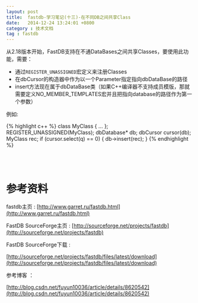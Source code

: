 ```yaml
---
layout: post
title:  fastdb-学习笔记(十三)-在不同DB之间共享Class
date:   2014-12-24 13:24:01 +0800
category : 技术文档
tag : fastdb
---
```


从2.18版本开始，FastDB支持在不通DataBases之间共享Classes，要使用此功能，需要：

* 通过`REGISTER_UNASSIGNED`宏定义来注册Classes
* 在dbCursor的构造器中作为以一个Parameter指定指向dbDataBase的路径
* insert方法现在属于dbDataBase类（如果C++编译器不支持成员模版，那就需要定义NO_MEMBER_TEMPLATES宏并且把指向database的路径作为第一个参数）

例如:

{% highlight c++ %}
class MyClass {
    ...
};
REGISTER_UNASSIGNED(MyClass);
dbDatabase* db;
dbCursor<MyClass> cursor(db);
MyClass rec;
if (cursor.select(q) == 0) {
    db->insert(rec);
}
{% endhighlight %}

<br>
<br>

参考资料
=================================

fastdb主页 : [http://www.garret.ru/fastdb.html](http://www.garret.ru/fastdb.html)

FastDB SourceForge主页 : [http://sourceforge.net/projects/fastdb](http://sourceforge.net/projects/fastdb)

FastDB SourceForge下载 :

[http://sourceforge.net/projects/fastdb/files/latest/download](http://sourceforge.net/projects/fastdb/files/latest/download)

参考博客 ：

[http://blog.csdn.net/fuyun10036/article/details/8620542](http://blog.csdn.net/fuyun10036/article/details/8620542)